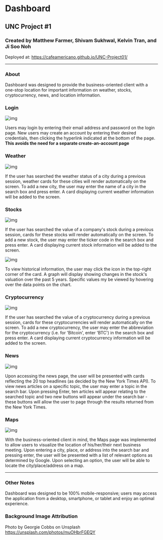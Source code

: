 # Dashboard
## UNC Project #1

### Created by Matthew Farmer, Shivam Sukhwal, Kelvin Tran, and Ji Soo Noh

Deployed at: https://cafeamericano.github.io/UNC-Project01/
__________________________________________________________________________________

### About
Dashboard was designed to provide the business-oriented client with a one-stop location for important information on weather, stocks, cryptocurrency, news, and location information.

### Login

![ img ](/demoMedia/login.png)

Users may login by entering their email address and password on the login page. New users may create an account by entering their desired credentials, then clicking the hyperlink indicated at the bottom of the page. **This avoids the need for a separate create-an-account page**

### Weather

![ img ](/demoMedia/weather.png)

If the user has searched the weather status of a city during a previous session, weather cards for these cities will render automatically on the screen. To add a new city, the user may enter the name of a city in the search box and press enter. A card displaying current weather information will be added to the screen.

### Stocks

![ img ](/demoMedia/stockCards.png)

If the user has searched the value of a company's stock during a previous session, cards for these stocks will render automatically on the screen. To add a new stock, the user may enter the ticker code in the search box and press enter. A card displaying current stock information will be added to the screen. 

![ img ](/demoMedia/stockGraph.png)

To view historical information, the user may click the icon in the top-right corner of the card. A graph will display showing changes in the stock's valuation over the past 5 years. Specific values my be viewed by hovering over the data points on the chart.

### Cryptocurrency

![ img ](/demoMedia/crypto.png)

If the user has searched the value of a cryptocurrency during a previous session, cards for these cryptocurrencies will render automatically on the screen. To add a new cryptocurrency, the user may enter the abbreviation for the cryptocurrency (i.e. for 'Bitcoin', enter 'BTC') in the search box and press enter. A card displaying current cryptocurrency information will be added to the screen. 

### News

![ img ](/demoMedia/news.png)

Upon accessing the news page, the user will be presented with cards reflecting the 20 top headlines (as decided by the New York Times API). To view news articles on a specific topic, the user may enter a topic in the search bar. Upon pressing Enter, ten articles will appear relating to the searched topic and two new buttons will appear under the search bar - these buttons will allow the user to page through the results returned from the New York Times.

### Maps

![ img ](/demoMedia/map.png)

With the business-oriented client in mind, the Maps page was implemented to allow users to visualize the location of his/her/their next business meeting. Upon entering a city, place, or address into the search bar and pressing enter, the user will be presented with a list of relevant options as determined by Google. Upon selecting an option, the user will be able to locate the city/place/address on a map.
__________________________________________________________________________________

### Other Notes
Dashboard was designed to be 100% mobile-responsive; users may access the application from a desktop, smartphone, or tablet and enjoy an optimal experience.

### Background Image Attribution
Photo by Georgie Cobbs on Unsplash
https://unsplash.com/photos/muOHbrFGEQY

